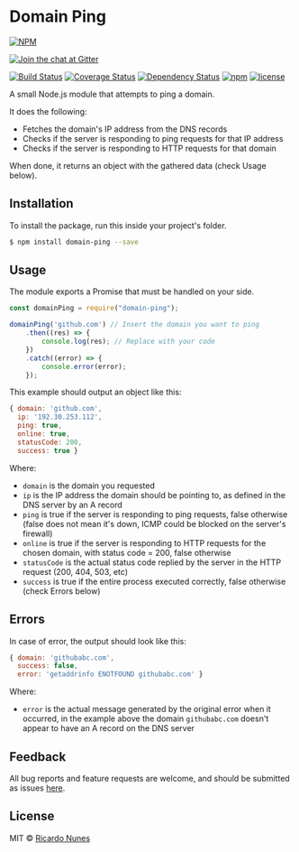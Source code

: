 # Domain Ping

[![NPM](https://nodei.co/npm/domain-ping.png)](https://nodei.co/npm/domain-ping/)

[![Join the chat at Gitter](https://badges.gitter.im/ricardonunesdev/domain-ping.svg)](https://gitter.im/ricardonunesdev/domain-ping)

[![Build Status](https://travis-ci.org/ricardonunesdev/domain-ping.svg?branch=master)](https://travis-ci.org/ricardonunesdev/domain-ping)
[![Coverage Status](https://coveralls.io/repos/github/ricardonunesdev/domain-ping/badge.svg?branch=master)](https://coveralls.io/github/ricardonunesdev/domain-ping?branch=master)
[![Dependency Status](https://gemnasium.com/badges/github.com/ricardonunesdev/domain-ping.svg)](https://gemnasium.com/github.com/ricardonunesdev/domain-ping)
[![npm](https://img.shields.io/npm/v/domain-ping.svg)](https://www.npmjs.com/package/domain-ping)
[![license](https://img.shields.io/npm/l/domain-ping.svg)](https://github.com/ricardonunesdev/domain-ping/blob/master/LICENSE)

A small Node.js module that attempts to ping a domain.

It does the following:

 - Fetches the domain's IP address from the DNS records
 - Checks if the server is responding to ping requests for that IP address
 - Checks if the server is responding to HTTP requests for that domain

When done, it returns an object with the gathered data (check Usage below).

## Installation

To install the package, run this inside your project's folder.

```sh
$ npm install domain-ping --save
```

## Usage

The module exports a Promise that must be handled on your side.

```js
const domainPing = require("domain-ping");

domainPing('github.com') // Insert the domain you want to ping
    .then((res) => {
        console.log(res); // Replace with your code
    })
    .catch((error) => {
        console.error(error);
    });
```

This example should output an object like this:

```js
{ domain: 'github.com',
  ip: '192.30.253.112',
  ping: true,
  online: true,
  statusCode: 200,
  success: true }
```

Where:

 - `domain` is the domain you requested
 - `ip` is the IP address the domain should be pointing to, as defined in the DNS server by an A record
 - `ping` is true if the server is responding to ping requests, false otherwise (false does not mean it's down, ICMP could be blocked on the server's firewall)
 - `online` is true if the server is responding to HTTP requests for the chosen domain, with status code = 200, false otherwise
 - `statusCode` is the actual status code replied by the server in the HTTP request (200, 404, 503, etc)
 - `success` is true if the entire process executed correctly, false otherwise (check Errors below)

## Errors

In case of error, the output should look like this:

```js
{ domain: 'githubabc.com',
  success: false,
  error: 'getaddrinfo ENOTFOUND githubabc.com' }
```

Where:

 - `error` is the actual message generated by the original error when it occurred, in the example above the domain `githubabc.com` doesn't appear to have an A record on the DNS server

## Feedback

All bug reports and feature requests are welcome, and should be submitted as issues [here](https://github.com/ricardonunesdev/domain-ping/issues).

## License

MIT © [Ricardo Nunes](https://github.com/ricardonunesdev)
